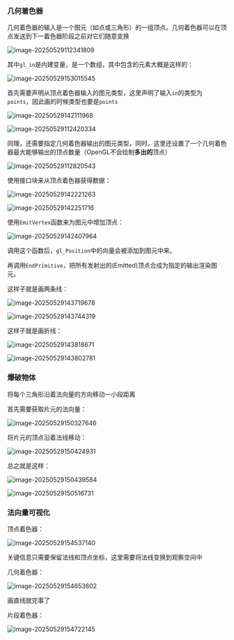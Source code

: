 ### 几何着色器

几何着色器的输入是一个图元（如点或三角形）的一组顶点。几何着色器可以在顶点发送到下一着色器阶段之前对它们随意变换

![image-20250529112341809](C:\Users\SOF\Desktop\OpenGL笔记\assets\image-20250529112341809.png)

其中`gl_in`是内建变量，是一个数组，其中包含的元素大概是这样的：

![image-20250529153015545](C:\Users\SOF\Desktop\OpenGL笔记\assets\image-20250529153015545.png)

首先需要声明从顶点着色器输入的图元类型，这里声明了输入`in`的类型为`points`，因此画的时候类型也要是`points`

![image-20250529142111968](C:\Users\SOF\Desktop\OpenGL笔记\assets\image-20250529142111968.png)

![image-20250529112420334](C:\Users\SOF\Desktop\OpenGL笔记\assets\image-20250529112420334.png)

同理，还需要指定几何着色器输出的图元类型，同时，这里还设置了一个几何着色器最大能够输出的顶点数量（OpenGL不会绘制**多出的**顶点）

![image-20250529112820543](C:\Users\SOF\Desktop\OpenGL笔记\assets\image-20250529112820543.png)

使用接口块来从顶点着色器获得数据：

![image-20250529142221263](C:\Users\SOF\Desktop\OpenGL笔记\assets\image-20250529142221263.png)

![image-20250529142251716](C:\Users\SOF\Desktop\OpenGL笔记\assets\image-20250529142251716.png)

使用`EmitVertex`函数来为图元中增加顶点：

![image-20250529142407964](C:\Users\SOF\Desktop\OpenGL笔记\assets\image-20250529142407964.png)

调用这个函数后，`gl_Position`中的向量会被添加到图元中来。

再调用`EndPrimitive`，把所有发射出的(Emitted)顶点合成为指定的输出渲染图元。

这样子就是画两条线：

![image-20250529143719678](C:\Users\SOF\Desktop\OpenGL笔记\assets\image-20250529143719678.png)

![image-20250529143744319](C:\Users\SOF\Desktop\OpenGL笔记\assets\image-20250529143744319.png)

这样子就是画折线：

![image-20250529143818671](C:\Users\SOF\Desktop\OpenGL笔记\assets\image-20250529143818671.png)

![image-20250529143802781](C:\Users\SOF\Desktop\OpenGL笔记\assets\image-20250529143802781.png)

### 爆破物体

将每个三角形沿着法向量的方向移动一小段距离

首先需要获取片元的法向量：

![image-20250529150327646](C:\Users\SOF\Desktop\OpenGL笔记\assets\image-20250529150327646.png)

将片元的顶点沿着法线移动：

![image-20250529150424931](C:\Users\SOF\Desktop\OpenGL笔记\assets\image-20250529150424931.png)

总之就是这样：

![image-20250529150439584](C:\Users\SOF\Desktop\OpenGL笔记\assets\image-20250529150439584.png)

![image-20250529150516731](C:\Users\SOF\Desktop\OpenGL笔记\assets\image-20250529150516731.png)

### 法向量可视化

顶点着色器：

![image-20250529154537140](C:\Users\SOF\Desktop\OpenGL笔记\assets\image-20250529154537140.png)

关键信息只需要保留法线和顶点坐标，这里需要将法线变换到观察空间中

几何着色器：

![image-20250529154653602](C:\Users\SOF\Desktop\OpenGL笔记\assets\image-20250529154653602.png)

画直线就完事了

片段着色器：

![image-20250529154722145](C:\Users\SOF\Desktop\OpenGL笔记\assets\image-20250529154722145.png)